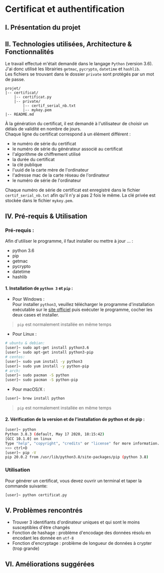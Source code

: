 # Certificat et authentification
## I. Présentation du projet

## II. Technologies utilisées, Architecture & Fonctionnalités
Le travail effectué m'était demandé dans le langage `Python` (version 3.6). J'ai donc utilisé les librairies `getmac`, `pycrypto`, `datetime` et `hashlib`.  
Les fichiers se trouvant dans le dossier `private` sont protégés par un mot de passe.
```
projet/
|-- certificat/
    |-- certificat.py
    |-- private/
        |-- certif_serial_nb.txt
        |-- mykey.pem
|-- README.md
```
À la génération du certificat, il est demandé à l'utilisateur de choisir un délais de validité en nombre de jours.  
Chaque ligne du certificat correspond à un élément différent :
* le numéro de série du certificat  
* le numéro de série du générateur associé au certificat
* l'algorithme de chiffrement utilisé
* la durée du certificat
* la clé publique
* l'uuid de la carte mère de l'ordinateur
* l'adresse mac de la carte réseau de l'ordinateur
* le numéro de série de l'ordinateur  

Chaque numéro de série de certificat est enregistré dans le fichier `certif_serial_nb.txt` afin qu'il n'y ai pas 2 fois le même.
La clé privée est stockée dans le fichier `mykey.pem`.

## IV. Pré-requis & Utilisation
### Pré-requis :
Afin d'utiliser le programme, il faut installer ou mettre à jour ... :
* python 3.6
* pip
* getmac
* pycrypto
* datetime
* hashlib
#### 1. Installation de `python 3` et `pip` :
* Pour Windows :  
Pour installer `python3`, veuillez télécharger le programme d'installation exécutable sur le [site officiel](https://www.python.org/downloads/) puis exécuter le programme, cocher les deux cases et installer.  
>`pip` est normalement installée en même temps

* Pour Linux :  
```bash
# ubuntu & debian:
[user]~ sudo apt-get install python3.6
[user]~ sudo apt-get install python3-pip
# centos:
[user]~ sudo yum install -y python3
[user]~ sudo yum install -y python-pip
# arch:
[user]~ sudo pacman -S python
[user]~ sudo pacman -S python-pip
```
* Pour macOS/X :
```bash
[user]~ brew install python
```
>`pip` est normalement installée en même temps
#### 2. Vérification de la version et de l'installation de python et de pip :
```bash
[user]~ python
Python 3.8.3 (default, May 17 2020, 18:15:42) 
[GCC 10.1.0] on linux
Type "help", "copyright", "credits" or "license" for more information.
>>> ctrl+D
[user]~ pip -V
pip 20.0.2 from /usr/lib/python3.8/site-packages/pip (python 3.8)
```
### Utilisation
Pour générer un certificat, vous devez ouvrir un terminal et taper la commande suivante:
```bash
[user]~ python certificat.py
```
## V. Problèmes rencontrés
* Trouver 3 identifiants d'ordinateur uniques et qui sont le moins susceptibles d'être changés
* Fonction de hashage : problème d'encodage des données résolu en encodant les donnée en `utf-8`
* Fonction d'encryptage : problème de longueur de données à crypter (trop grande)

## VI. Améliorations suggérées